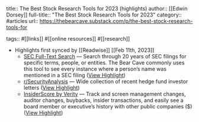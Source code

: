 title:: The Best Stock Research Tools for 2023 (highlights)
author:: [[Edwin Dorsey]]
full-title:: "The Best Stock Research Tools for 2023"
category:: #articles
url:: https://thebearcave.substack.com/p/the-best-stock-research-tools-for

tags:: #[[links]] #[[online resources]] #[[research]]

- Highlights first synced by [[Readwise]] [[Feb 11th, 2023]]
	- [SEC Full-Text Search](https://www.sec.gov/edgar/search/) — Search through 20 years of SEC filings for specific terms, people, or entities. The Bear Cave commonly uses this tool to see every instance where a person’s name was mentioned in a SEC filing ([View Highlight](https://read.readwise.io/read/01gryy8n3c8d4jr4d5qyr7h67d))
	- [r/SecurityAnalysis](https://www.reddit.com/r/SecurityAnalysis/) — Wide collection of recent hedge fund investor letters ([View Highlight](https://read.readwise.io/read/01gryyb5g3znrbv7c641xgzvfc))
	- [InsiderScore by Verity](https://www.insiderscore.com/) — Track and screen management changes, auditor changes, buybacks, insider transactions, and easily see a board member or executive’s history with other public companies ($) ([View Highlight](https://read.readwise.io/read/01gryybaak06f4y6z3vnz7h5te))